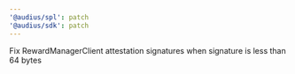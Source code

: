 ```yaml
---
'@audius/spl': patch
'@audius/sdk': patch
---
```


Fix RewardManagerClient attestation signatures when signature is less than 64 bytes
